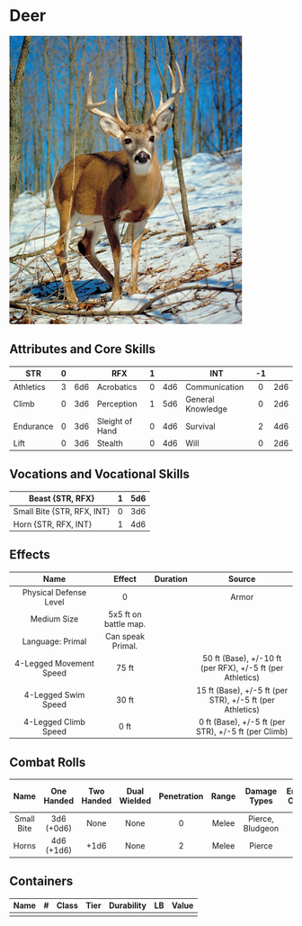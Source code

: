 # Deer

![NotMyImage](Deer.png)

## Attributes and Core Skills

| STR       |   0   |       | RFX             |   1   |       | INT               |  -1   |       |
| --------- | :---: | :---: | --------------- | :---: | :---: | ----------------- | :---: | :---: |
| Athletics |   3   |  6d6  | Acrobatics      |   0   |  4d6  | Communication     |   0   |  2d6  |
| Climb     |   0   |  3d6  | Perception      |   1   |  5d6  | General Knowledge |   0   |  2d6  |
| Endurance |   0   |  3d6  | Sleight of Hand |   0   |  4d6  | Survival          |   2   |  4d6  |
| Lift      |   0   |  3d6  | Stealth         |   0   |  4d6  | Will         |   0   |  2d6  |

## Vocations and Vocational Skills

| Beast {STR, RFX} |   1   |  5d6  |
| ---------------- | :---: | :---: |
| Small Bite {STR, RFX, INT} |   0   |  3d6  |
| Horn {STR, RFX, INT}       |   1   |  4d6  |

## Effects

|          Name           |        Effect         | Duration |                          Source                           |
| :---------------------: | :-------------------: | :------: | :-------------------------------------------------------: |
| Physical Defense Level  |           0           |          |                           Armor                           |
|       Medium Size       | 5x5 ft on battle map. |          |                                                           |
|    Language: Primal     |   Can speak Primal.   |          |                                                           |
| 4-Legged Movement Speed |         75 ft         |          |   50 ft (Base), +/-10 ft (per RFX), +/-5 ft (per Athletics)   |
|   4-Legged Swim Speed   |         30 ft         |          | 15 ft (Base), +/-5 ft (per STR), +/-5 ft (per Athletics) |
|  4-Legged Climb Speed   |         0 ft          |          |    0 ft (Base), +/-5 ft (per STR), +/-5 ft (per Climb)    |

## Combat Rolls

|    Name    | One<br />Handed | Two<br />Handed | Dual<br />Wielded | Penetration | Range | Damage<br />Types | Engageable<br />Opponents | Area Of<br />Effect | Resource<br />Class |
| :--------: | :-------------: | :-------------: | :---------------: | :---------: | :---: | :---------------: | :-----------------------: | :-----------------: | :-----------------: |
| Small Bite | 3d6<br />(+0d6) |      None       |       None        |      0      | Melee | Pierce, Bludgeon  |          Focused          |        None         |        None         |
|   Horns    | 4d6<br />(+1d6) |      +1d6       |       None        |      2      | Melee |      Pierce       |           Rapid           |        None         |        None         |

## Containers

| Name |   #   | Class | Tier  | Durability |  LB   | Value |
| ---- | :---: | :---: | :---: | :--------: | :---: | :---: |
|      |       |       |       |            |       |       |
